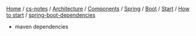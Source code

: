 [Home](https://mengxianbin.github.io) /
[cs-notes](https://mengxianbin.github.io/cs-notes/site) /
[Architecture](https://mengxianbin.github.io/cs-notes/site/Architecture) /
[Components](https://mengxianbin.github.io/cs-notes/site/Architecture/Components) /
[Spring](https://mengxianbin.github.io/cs-notes/site/Architecture/Components/Spring) /
[Boot](https://mengxianbin.github.io/cs-notes/site/Architecture/Components/Spring/Boot) /
[Start](https://mengxianbin.github.io/cs-notes/site/Architecture/Components/Spring/Boot/Start) /
[How to start](https://mengxianbin.github.io/cs-notes/site/Architecture/Components/Spring/Boot/Start/How%20to%20start) /
[spring-boot-dependencies](https://mengxianbin.github.io/cs-notes/site/Architecture/Components/Spring/Boot/Start/How%20to%20start/spring-boot-dependencies)

* maven dependencies
